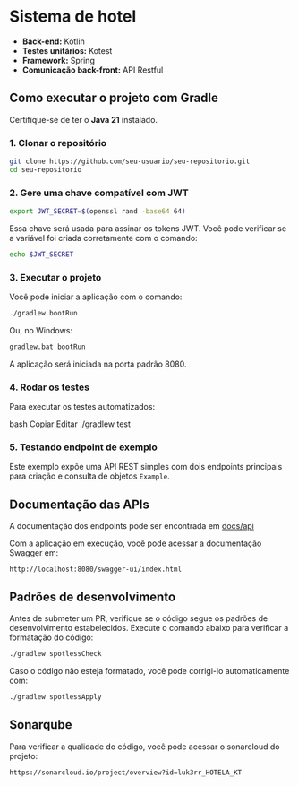 # Sistema de hotel
- **Back-end:** Kotlin
- **Testes unitários:** Kotest
- **Framework:** Spring  
- **Comunicação back-front:** API Restful

## Como executar o projeto com Gradle

Certifique-se de ter o **Java 21** instalado.

### 1. Clonar o repositório
```bash
git clone https://github.com/seu-usuario/seu-repositorio.git
cd seu-repositorio
```

### 2. Gere uma chave compatível com JWT
```bash
export JWT_SECRET=$(openssl rand -base64 64)
```

Essa chave será usada para assinar os tokens JWT. Você pode verificar se a variável foi criada corretamente com o comando:
```bash
echo $JWT_SECRET
```

### 3. Executar o projeto
Você pode iniciar a aplicação com o comando:

```bash
./gradlew bootRun
```
Ou, no Windows:
```bash
gradlew.bat bootRun
```
A aplicação será iniciada na porta padrão 8080.

### 4. Rodar os testes
Para executar os testes automatizados:

bash
Copiar
Editar
./gradlew test

### 5. Testando endpoint de exemplo
Este exemplo expõe uma API REST simples com dois endpoints principais para criação e consulta de objetos `Example`.

## Documentação das APIs
A documentação dos endpoints pode ser encontrada em [docs/api](docs/api/readme.md)

Com a aplicação em execução, você pode acessar a documentação Swagger em:
```
http://localhost:8080/swagger-ui/index.html
```

## Padrões de desenvolvimento
Antes de submeter um PR, verifique se o código segue os padrões de desenvolvimento estabelecidos.
Execute o comando abaixo para verificar a formatação do código:
```bash
./gradlew spotlessCheck 
```

Caso o código não esteja formatado, você pode corrigi-lo automaticamente com:
```bash
./gradlew spotlessApply
```

## Sonarqube
Para verificar a qualidade do código, você pode acessar o sonarcloud do projeto:
```
https://sonarcloud.io/project/overview?id=luk3rr_HOTELA_KT
```